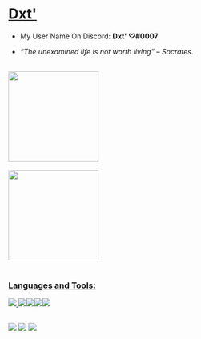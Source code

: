 <h1><a  href="https://github.com/Dxt404/">Dxt' </a> </h1>

- My User Name On Discord: **Dxt' ♡#0007** <br>
- *“The unexamined life is not worth living” – Socrates.*


  <a href="https://github.com/Dxt404">
<br>
  <img height="180em" src="https://github-readme-stats.vercel.app/api?username=Dxt404&show_icons=true&theme=dark&include_all_commits=true&count_private=true"/>
<br>
<br>
  <img height="180em" src="https://github-readme-streak-stats.herokuapp.com/?theme=dark&user=Dxt404"/>
</div>
<div style="display: inline_block"><br>
<h3 align="left">Languages and Tools:</h3>
<p align="left"> <img src="https://img.icons8.com/nolan/48/javascript.png"/> <img src="https://img.icons8.com/color/48/000000/nodejs.png"/><img src="https://img.icons8.com/color/48/000000/python--v1.png"/><img src="https://img.icons8.com/color/48/000000/html-5--v1.png"/><img src="https://img.icons8.com/color/48/4a90e2/visual-studio-code-2019.png"/>
</div>
  
  ##
 
<div> 
<a href="https://discord.gg/VqN3YsMxdf" target="_blank"><img src="https://img.shields.io/badge/Discord-%23E440?style=for-the-badge&logo=discord&logoColor=white" target="_blank"></a> 
  <a href="https://instagram.com/dxt_021" target="_blank"><img src="https://img.shields.io/badge/-Instagram-%23E440?style=for-the-badge&logo=instagram&logoColor=white" target="_blank"></a>
  <a href="https://www.youtube.com/channel/UC1pBtrNgCZHBtA87LNnakhw" target="_blank"><img src="https://img.shields.io/badge/YouTube-%23E440?style=for-the-badge&logo=youtube&logoColor=white" target="_blank"></a>
</div>
